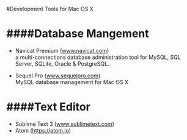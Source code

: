 #Development Tools for Mac OS X

####Database Mangement
=================================
+ Navicat Premium (www.navicat.com)
<br>a multi-connections database administration tool for MySQL, SQL Server, SQLite, Oracle & PostgreSQL.

+ Sequel Pro (www.sequelpro.com)
<br>MySQL database management for Mac OS X


####Text Editor
=================================
+ Sublime Text 3 (www.sublimetext.com)
+ Atom (https://atom.io)
